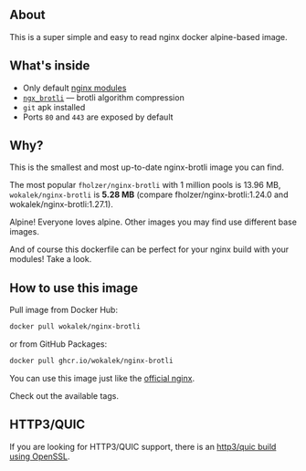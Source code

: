## About

This is a super simple and easy to read nginx docker alpine-based image.

## What's inside

- Only default [nginx modules](https://nginx.org/en/docs/)
- [`ngx_brotli`](https://github.com/google/ngx_brotli) — brotli algorithm compression
- `git` apk installed
- Ports `80` and `443` are exposed by default

## Why?

This is the smallest and most up-to-date nginx-brotli image you can find.

The most popular `fholzer/nginx-brotli` with 1 million pools is 13.96 MB, `wokalek/nginx-brotli` is **5.28 MB** (compare fholzer/nginx-brotli:1.24.0 and wokalek/nginx-brotli:1.27.1).

Alpine! Everyone loves alpine. Other images you may find use different base images.

And of course this dockerfile can be perfect for your nginx build with your modules! Take a look.

## How to use this image

Pull image from Docker Hub:

```bash
docker pull wokalek/nginx-brotli
```

or from GitHub Packages:

```bash
docker pull ghcr.io/wokalek/nginx-brotli
```

You can use this image just like the [official nginx](https://hub.docker.com/_/nginx).

Check out the available tags.

## HTTP3/QUIC

If you are looking for HTTP3/QUIC support, there is an [http3/quic build using OpenSSL](https://github.com/wokalek/nginx-brotli/tree/http3).
